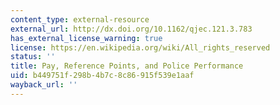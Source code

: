 ```yaml
---
content_type: external-resource
external_url: http://dx.doi.org/10.1162/qjec.121.3.783
has_external_license_warning: true
license: https://en.wikipedia.org/wiki/All_rights_reserved
status: ''
title: Pay, Reference Points, and Police Performance
uid: b449751f-298b-4b7c-8c86-915f539e1aaf
wayback_url: ''
---
```

